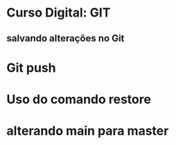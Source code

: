 # Curso Digital: GIT

## salvando alterações no Git
# Git push

# Uso do comando restore

# alterando main para master








